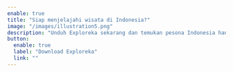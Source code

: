 ```yaml
---
enable: true
title: "Siap menjelajahi wisata di Indonesia?"
image: "/images/illustration5.png"
description: "Unduh Exploreka sekarang dan temukan pesona Indonesia hanya dalam genggaman. **Liburan impianmu hanya sejauh satu klik!**"
button:
  enable: true
  label: "Download Exploreka"
  link: ""
---
```

